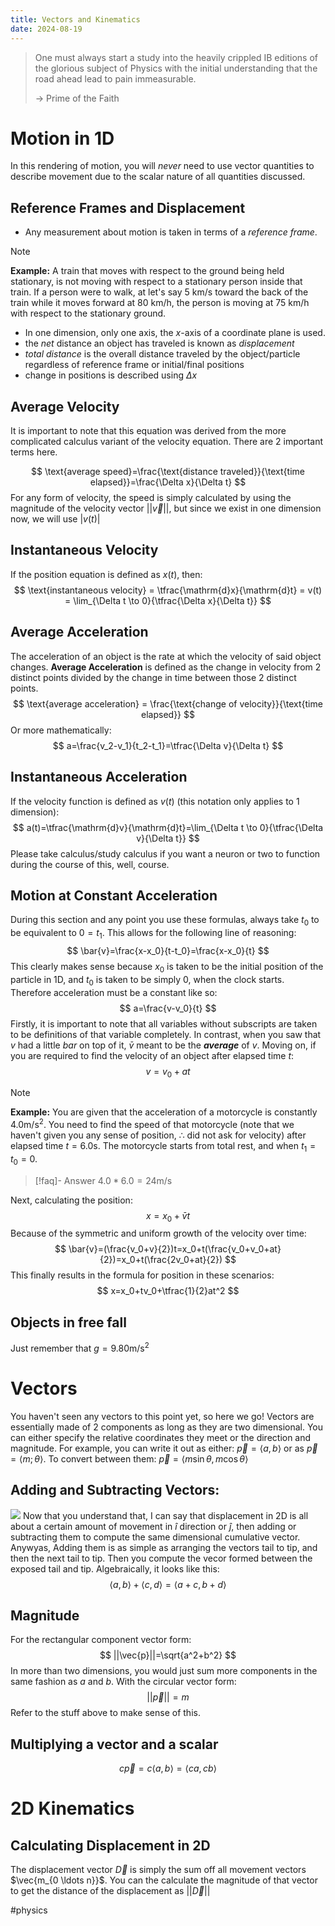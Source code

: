```yaml
---
title: Vectors and Kinematics
date: 2024-08-19
---
```

> One must always start a study into the heavily crippled IB editions of the glorious subject of Physics with the initial understanding that the road ahead lead to pain immeasurable.
>
> -> Prime of the Faith


# Motion in 1D 
In this rendering of motion, you will *never* need to use vector quantities to describe movement due to the scalar nature of all quantities discussed.
## Reference Frames and Displacement
- Any measurement about motion is taken in terms of a *reference frame*.
> [!NOTE]
> **Example:** A train that moves with respect to the ground being held stationary, is not moving with respect to a stationary person inside that train. If a person were to walk, at let's say $5$ km/s toward the back of the train while it moves forward at $80$ km/h, the person is moving at $75$ km/h with respect to the stationary ground.
- In one dimension, only one axis, the $x$-axis of a coordinate plane is used.
- the *net* distance an object has traveled is known as *displacement*
- *total distance* is the overall distance traveled by the object/particle regardless of reference frame or initial/final positions
- change in positions is described using $\Delta x$

## Average Velocity
It is important to note that this equation was derived from the more complicated calculus variant of the velocity equation. There are 2 important terms here.

$$
\text{average speed}=\frac{\text{distance traveled}}{\text{time elapsed}}=\frac{\Delta x}{\Delta t}
$$
For any form of velocity, the speed is simply calculated by using the magnitude of the velocity vector $||\vec{v}||$, but since we exist in one dimension now, we will use $|v(t)|$
## Instantaneous Velocity
If the position equation is defined as $x(t)$, then:
$$
\text{instantaneous velocity} = \tfrac{\mathrm{d}x}{\mathrm{d}t} = v(t) = \lim_{\Delta t \to 0}{\tfrac{\Delta x}{\Delta t}}
$$

## Average Acceleration
The acceleration of an object is the rate at which the velocity of said object changes. **Average Acceleration** is defined as the change in velocity from 2 distinct points divided by the change in time between those 2 distinct points.
$$
\text{average acceleration} = \frac{\text{change of velocity}}{\text{time elapsed}}
$$
Or more mathematically:
$$
a=\frac{v_2-v_1}{t_2-t_1}=\tfrac{\Delta v}{\Delta t}
$$

## Instantaneous Acceleration 
If the velocity function is defined as $v(t)$ (this notation only applies to 1 dimension):
$$
a(t)=\tfrac{\mathrm{d}v}{\mathrm{d}t}=\lim_{\Delta t \to 0}{\tfrac{\Delta v}{\Delta t}}
$$
Please take calculus/study calculus if you want a neuron or two to function during the course of this, well, course.

## Motion at Constant Acceleration
During this section and any point you use these formulas, always take $t_0$ to be equivalent to $0=t_1$. This allows for the following line of reasoning:
$$
\bar{v}=\frac{x-x_0}{t-t_0}=\frac{x-x_0}{t}
$$
This clearly makes sense because $x_0$ is taken to be the initial position of the particle in 1D, and $t_0$ is taken to be simply $0$, when the clock starts. Therefore acceleration must be a constant like so:
$$
a=\frac{v-v_0}{t}
$$
Firstly, it is important to note that all variables without subscripts are taken to be definitions of that variable completely. In contrast, when you saw that $v$ had a little *bar* on top of it, $\bar{v}$ meant to be the ***average*** of $v$. Moving on, if you are required to find the velocity of an object after elapsed time $t$:
$$
v=v_0+at 
$$
> [!NOTE]
> **Example:** You are given that the acceleration of a motorcycle is constantly $4.0 \mathrm{m}/\mathrm{s}^2$. You need to find the speed of that motorcycle (note that we haven't given you any sense of position, $\therefore$ did not ask for velocity) after elapsed time $t=6.0\mathrm{s}$. The motorcycle starts from total rest, and when $t_1=t_0=0$. 

> [!faq]- Answer
> $4.0*6.0=24\mathrm{m}/\mathrm{s}$

Next, calculating the position:
$$
x=x_0+\bar{v}t 
$$
Because of the symmetric and uniform growth of the velocity over time:
$$
\bar{v}=(\frac{v_0+v}{2})t=x_0+t(\frac{v_0+v_0+at}{2})=x_0+t(\frac{2v_0+at}{2})
$$
This finally results in the formula for position in these scenarios:
$$
x=x_0+tv_0+\tfrac{1}{2}at^2
$$

## Objects in free fall
Just remember that $g=9.80\mathrm{m}/\mathrm{s}^2$

# Vectors
You haven't seen any vectors to this point yet, so here we go! Vectors are essentially made of 2 components as long as they are two dimensional. You can either specify the relative coordinates they meet or the direction and magnitude. For example, you can write it out as either: $\vec{p}=\langle a,b\rangle$ or as $\vec{p}=\langle m;\theta \rangle$. To convert between them: $\vec{p}=\langle m\sin{\theta},m\cos{\theta}\rangle$

## Adding and Subtracting Vectors:
![](https://external-content.duckduckgo.com/iu/?u=https%3A%2F%2Fmedia.nagwa.com%2F124176839832%2Fen%2Fthumbnail_l.jpeg&f=1&nofb=1&ipt=408b463f7b54ff9a5f32090ae4b5581a1d425798af862a483c121bdedeae94&ipo=images)
Now that you understand that, I can say that displacement in 2D is all about a certain amount of movement in $\hat{i}$ direction or $\hat{j}$, then adding or subtracting them to compute the same dimensional cumulative vector. Anywyas, Adding them is as simple as arranging the vectors tail to tip, and then the next tail to tip. Then you compute the vecor formed between the exposed tail and tip. Algebraically, it looks like this:
$$
\langle a,b \rangle + \langle c,d \rangle = \langle a+c,b+d \rangle
$$

## Magnitude 
For the rectangular component vector form:
$$
||\vec{p}||=\sqrt{a^2+b^2}
$$
In more than two dimensions, you would just sum more components in the same fashion as $a$ and $b$. With the circular vector form:
$$
||\vec{p}||=m 
$$
Refer to the stuff above to make sense of this.

## Multiplying a vector and a scalar
$$
c\vec{p}=c\langle a,b \rangle=\langle ca,cb \rangle
$$
# 2D Kinematics

## Calculating Displacement in 2D 
The displacement vector $\vec{D}$ is simply the sum off all movement vectors $\vec{m_{0 \ldots n}}$. You can the calculate the magnitude of that vector to get the distance of the displacement as $||\vec{D}||$


#physics
